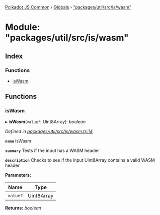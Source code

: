 [Polkadot JS Common](../README.md) › [Globals](../globals.md) › ["packages/util/src/is/wasm"](_packages_util_src_is_wasm_.md)

# Module: "packages/util/src/is/wasm"

## Index

### Functions

* [isWasm](_packages_util_src_is_wasm_.md#iswasm)

## Functions

###  isWasm

▸ **isWasm**(`value?`: Uint8Array): *boolean*

*Defined in [packages/util/src/is/wasm.ts:14](https://github.com/polkadot-js/common/blob/5c886b0f/packages/util/src/is/wasm.ts#L14)*

**`name`** isWasm

**`summary`** Tests if the input has a WASM header

**`description`** 
Checks to see if the input Uint8Array contains a valid WASM header

**Parameters:**

Name | Type |
------ | ------ |
`value?` | Uint8Array |

**Returns:** *boolean*
